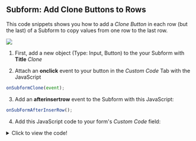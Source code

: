 ## Subform: Add Clone Buttons to Rows

This code snippets shows you how to add a *Clone Button* in each row (but the last) of a Subform to copy values from one row to the last row.

<p align="left">
  <img src="https://s6.gifyu.com/images/clone_row.gif" >
</p>

1. First, add a new object (Type: Input, Button) to the your Subform with **Title** *Clone*

2. Attach an **onclick** event to your button in the *Custom Code* Tab with the JavaScript  

```javascript
onSubformClone(event);
```

3. Add an **afterinsertrow** event to the Subform with this JavaScript:

```javascript
onSubFormAfterInserRow();
```

4. Add this JavaScript code to your form's *Custom Code* field:

<details>
  <summary>Click to view the code!</summary>
  
  ```javascript
var sfId = 'Subform_Object_ID'; // <-- Replace with the Subform Object ID.
var btnCloneId = 'Clone_Button_ID'; // <-- Replace with the Button ID of the Clone Button


function getRowNumber(id) {
    return $('#' + String(id)).attr('data-nu-prefix').slice(-3);
}

function onSubformClone(event) {

    var id = event.target.id;

    var sfId = $('#' + id).attr('data-nu-form');

    var sr = nuPad3(getRowNumber(id));
    var dr = nuPad3(nuSubformObject(sfId).rows.length - 1);

    var obj = nuSubformObject(sfId)
    for (var c = 0; c < obj.fields.length - 1; c++) {

        var s = $('#' + sfId + nuPad3(sr) + obj.fields[c]);
        var d = $('#' + sfId + nuPad3(dr) + obj.fields[c]);

        if (s.is(':radio,:checkbox')) {
            d.prop('checked', s.prop('checked')).change();
        } else {
            d.val(s.val()).change();
        }

    }
}

function hideLastCloneButton() {

    var r = nuPad3(nuSubformObject(sfId).rows.length - 1);
    cloneButton = st + nuPad3(r) + btnCloneId;
    nuHide(cloneButton);
}

function onSubFormAfterInserRow() {

    // Show all clone buttons
    $("[id$='" + btnCloneId + "']").each(function (i, obj) {
        nuShow($(this).attr('id'));
    });

    hideLastCloneButton();
}

if (nuFormType() == 'edit') {
    hideLastCloneButton();
}

  ```
</details>

